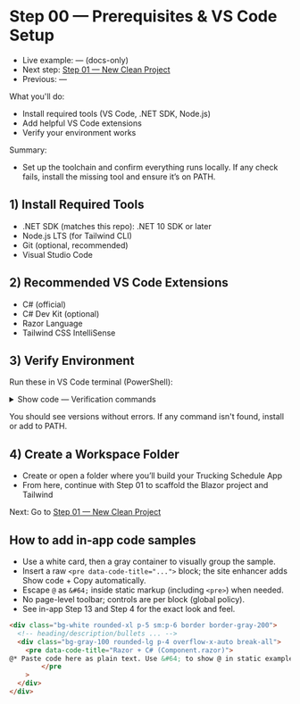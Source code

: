 # Step 00 — Prerequisites & VS Code Setup

- Live example: — (docs-only)
- Next step: [Step 01 — New Clean Project](./Step01.md)
- Previous: —

What you'll do:

- Install required tools (VS Code, .NET SDK, Node.js)
- Add helpful VS Code extensions
- Verify your environment works

Summary:

- Set up the toolchain and confirm everything runs locally. If any check fails, install the missing tool and ensure it’s on PATH.

## 1) Install Required Tools

- .NET SDK (matches this repo): .NET 10 SDK or later
- Node.js LTS (for Tailwind CLI)
- Git (optional, recommended)
- Visual Studio Code

## 2) Recommended VS Code Extensions

- C# (official)
- C# Dev Kit (optional)
- Razor Language
- Tailwind CSS IntelliSense

## 3) Verify Environment

Run these in VS Code terminal (PowerShell):

<details>
	<summary>Show code — Verification commands</summary>

```pwsh
dotnet --info
node --version
npm --version
```

</details>

You should see versions without errors. If any command isn't found, install or add to PATH.

## 4) Create a Workspace Folder

- Create or open a folder where you’ll build your Trucking Schedule App
- From here, continue with Step 01 to scaffold the Blazor project and Tailwind

Next: Go to [Step 01 — New Clean Project](./Step01.md)

## How to add in‑app code samples

- Use a white card, then a gray container to visually group the sample.
- Insert a raw `<pre data-code-title="...">` block; the site enhancer adds Show code + Copy automatically.
- Escape `@` as `&#64;` inside static markup (including `<pre>`) when needed.
- No page-level toolbar; controls are per block (global policy).
- See in-app Step 13 and Step 4 for the exact look and feel.

```html
<div class="bg-white rounded-xl p-5 sm:p-6 border border-gray-200">
  <!-- heading/description/bullets ... -->
  <div class="bg-gray-100 rounded-lg p-4 overflow-x-auto break-all">
    <pre data-code-title="Razor + C# (Component.razor)">
@* Paste code here as plain text. Use &#64; to show @ in static examples. *@
		</pre
    >
  </div>
</div>
```
